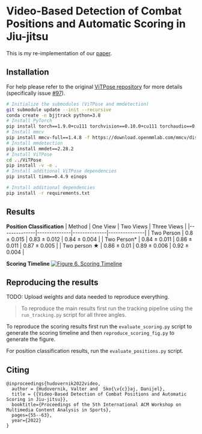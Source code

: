 # Video-Based Detection of Combat Positions and Automatic Scoring in Jiu-jitsu

This is my re-implementation of our [paper](https://dl.acm.org/doi/10.1145/3552437.3555707).

## Installation
For help please refer to the original [ViTPose repository](https://github.com/ViTAE-Transformer/ViTPose) for more details (specifically issue [#97](https://github.com/ViTAE-Transformer/ViTPose/issues/97)).
```bash
# Initialize the submodules (ViTPose and mmdetection)
git submodule update --init --recursive
conda create -n bjjtrack python=3.8
# Install PyTorch
pip install torch==1.9.0+cu111 torchvision==0.10.0+cu111 torchaudio==0.9.0 -f https://download.pytorch.org/whl/torch_stable.html
# Install mmcv
pip install mmcv-full==1.4.8 -f https://download.openmmlab.com/mmcv/dist/cu111/torch1.9.0/index.html
# Install mmdetection
pip install mmdet==2.28.2
# Install ViTPose
cd ../ViTPose
pip install -v -e .
# Install additional ViTPose dependencies
pip install timm==0.4.9 einops

# Install additional dependencies
pip install -r requirements.txt
```


## Results

**Position Classification**
| Method       | One View     | Two Views    | Three Views   |
|--------------|--------------|--------------|---------------|
| Two Person   | 0.8 ± 0.015  | 0.83 ± 0.012 | 0.84 ± 0.004  |
| Two Person*  | 0.84 ± 0.011 | 0.86 ± 0.011 | 0.87 ± 0.005  |
| Two person ★ | 0.86 ± 0.01  | 0.89 ± 0.006 | 0.92 ± 0.004  |

**Scoring Timeline**
[![Figure 6. Scoring Timeline](figures/scoring.png)](figures/scoring.png)

## Reproducing the results
TODO: Upload weights and data needed to reproduce everything.
> To reproduce the main results first run the tracking pipeline using the `run_tracking.py` script for all three angles. 

To reproduce the scoring results first run the `evaluate_scoring.py` script to generate the scoring timeline and then `reproduce_scoring_fig.py` to generate the figure.

For position classification results, run the `evaluate_positions.py` script.


## Citing
```
@inproceedings{hudovernik2022video,
  author = {Hudovernik, Valter and  Sko{\v{c}}aj, Danijel},
  title = {{Video-Based Detection of Combat Positions and Automatic Scoring in Jiu-jitsu}},
  booktitle={Proceedings of the 5th International ACM Workshop on Multimedia Content Analysis in Sports},
  pages={55--63},
  year={2022}
}
```

